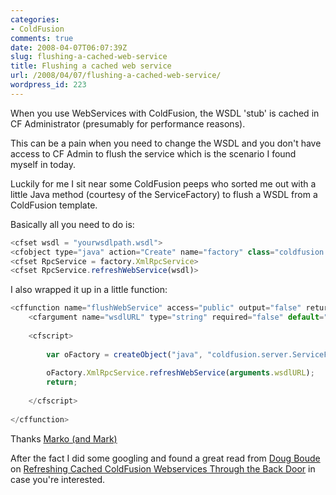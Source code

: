 ```yaml
---
categories:
- ColdFusion
comments: true
date: 2008-04-07T06:07:39Z
slug: flushing-a-cached-web-service
title: Flushing a cached web service
url: /2008/04/07/flushing-a-cached-web-service/
wordpress_id: 223
---
```


When you use WebServices with ColdFusion, the WSDL 'stub' is cached in CF Administrator (presumably for performance reasons).

This can be a pain when you need to change the WSDL and you don't have access to CF Admin to flush the service which is the scenario I found myself in today.

Luckily for me I sit near some ColdFusion peeps who sorted me out with a little Java method (courtesy of the ServiceFactory) to flush a WSDL from a ColdFusion template.

Basically all you need to do is:

``` javascript
<cfset wsdl = "yourwsdlpath.wsdl">
<cfobject type="java" action="Create" name="factory" class="coldfusion.server.ServiceFactory">
<cfset RpcService = factory.XmlRpcService>
<cfset RpcService.refreshWebService(wsdl)>
```

I also wrapped it up in a little function:

``` javascript
<cffunction name="flushWebService" access="public" output="false" returnType="void" hint="Flush a cached WebService in ColdFusion Administrator">
	<cfargument name="wsdlURL" type="string" required="false" default="#getWSDLURL()#" hint="URL of the WSDL to flush" />
	
	<cfscript>
		
		var oFactory = createObject("java", "coldfusion.server.ServiceFactory");
		
		oFactory.XmlRpcService.refreshWebService(arguments.wsdlURL);
		return;
		
	</cfscript>
		
</cffunction>
```

Thanks [Marko (and Mark)](http://www.lynchconsulting.com.au/blog/)

After the fact I did some googling and found a great read from [Doug Boude](http://www.dougboude.com/blog/) on [Refreshing Cached ColdFusion Webservices Through the Back Door](http://www.dougboude.com/blog/1/2006/06/Refreshing-Cached-ColdFusion-Webservices-Through-the-Back-Door.cfm) in case you're interested.
